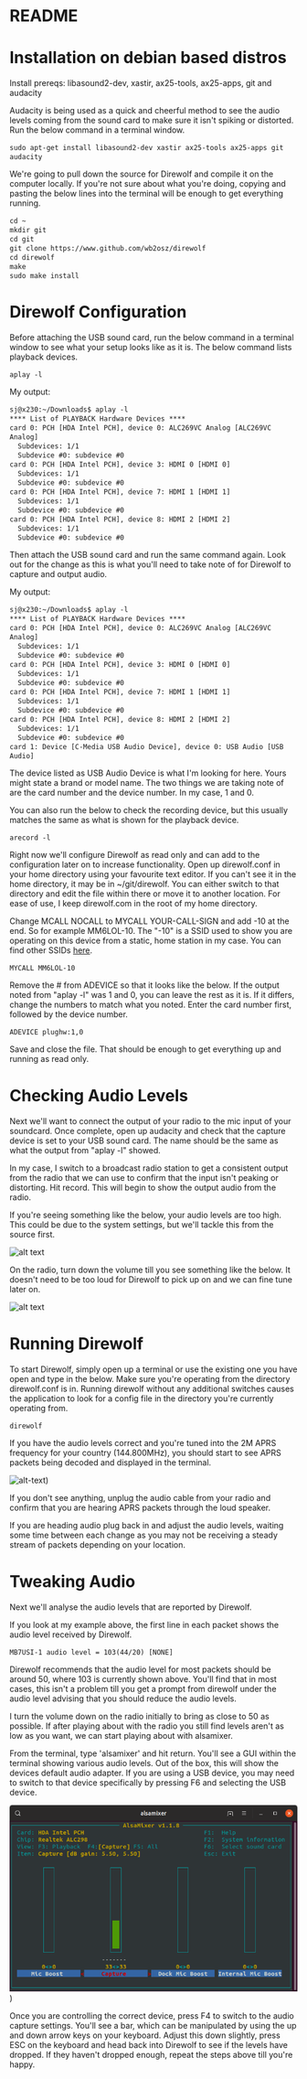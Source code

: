 README
======



# Installation on debian based distros

Install prereqs: libasound2-dev, xastir, ax25-tools, ax25-apps, git and audacity

Audacity is being used as a quick and cheerful method to see the audio levels coming from the sound card to make sure it isn't spiking or distorted. Run the below command in a terminal window.

```
sudo apt-get install libasound2-dev xastir ax25-tools ax25-apps git audacity
```

We're going to pull down the source for Direwolf and compile it on the computer locally. If you're not sure about what you're doing, copying and pasting the below lines into the terminal will be enough to get everything running.

```
cd ~
mkdir git
cd git
git clone https://www.github.com/wb2osz/direwolf
cd direwolf
make
sudo make install
```

# Direwolf Configuration

Before attaching the USB sound card, run the below command in a terminal window to see what your setup looks like as it is. The below command lists playback devices.

```
aplay -l
```
My output:

```
sj@x230:~/Downloads$ aplay -l
**** List of PLAYBACK Hardware Devices ****
card 0: PCH [HDA Intel PCH], device 0: ALC269VC Analog [ALC269VC Analog]
  Subdevices: 1/1
  Subdevice #0: subdevice #0
card 0: PCH [HDA Intel PCH], device 3: HDMI 0 [HDMI 0]
  Subdevices: 1/1
  Subdevice #0: subdevice #0
card 0: PCH [HDA Intel PCH], device 7: HDMI 1 [HDMI 1]
  Subdevices: 1/1
  Subdevice #0: subdevice #0
card 0: PCH [HDA Intel PCH], device 8: HDMI 2 [HDMI 2]
  Subdevices: 1/1
  Subdevice #0: subdevice #0 
```

Then attach the USB sound card and run the same command again. Look out for the change as this is what you'll need to take note of for Direwolf to capture and output audio. 

My output:

```
sj@x230:~/Downloads$ aplay -l
**** List of PLAYBACK Hardware Devices ****
card 0: PCH [HDA Intel PCH], device 0: ALC269VC Analog [ALC269VC Analog]
  Subdevices: 1/1
  Subdevice #0: subdevice #0
card 0: PCH [HDA Intel PCH], device 3: HDMI 0 [HDMI 0]
  Subdevices: 1/1
  Subdevice #0: subdevice #0
card 0: PCH [HDA Intel PCH], device 7: HDMI 1 [HDMI 1]
  Subdevices: 1/1
  Subdevice #0: subdevice #0
card 0: PCH [HDA Intel PCH], device 8: HDMI 2 [HDMI 2]
  Subdevices: 1/1
  Subdevice #0: subdevice #0 
card 1: Device [C-Media USB Audio Device], device 0: USB Audio [USB Audio]
```

The device listed as USB Audio Device is what I'm looking for here. Yours might state a brand or model name. The two things we are taking note of are the card number and the device number. In my case, 1 and 0.

You can also run the below to check the recording device, but this usually matches the same as what is shown for the playback device.

```
arecord -l
```

Right now we'll configure Direwolf as read only and can add to the configuration later on to increase functionality. Open up direwolf.conf in your home directory using your favourite text editor. If you can't see it in the home directory, it may be in ~/git/direwolf. You can either switch to that directory and edit the file within there or move it to another location. For ease of use, I keep direwolf.com in the root of my home directory.

Change MCALL NOCALL to MYCALL YOUR-CALL-SIGN and add -10 at the end. So for example MM6LOL-10. The "-10" is a SSID used to show you are operating on this device from a static, home station in my case. You can find other SSIDs [here](http://aprs.org/aprs11/SSIDs.txt).

```
MYCALL MM6LOL-10
```

Remove the # from ADEVICE so that it looks like the below. If the output noted from "aplay -l" was 1 and 0, you can leave the rest as it is. If it differs, change the numbers to match what you noted. Enter the card number first, followed by the device number.

```
ADEVICE plughw:1,0
```

Save and close the file. That should be enough to get everything up and running as read only.

# Checking Audio Levels

Next we'll want to connect the output of your radio to the mic input of your soundcard. Once complete, open up audacity and check that the capture device is set to your USB sound card. The name should be the same as what the output from "aplay -l" showed.

In my case, I switch to a broadcast radio station to get a consistent output from the radio that we can use to confirm that the input isn't peaking or distorting. Hit record. This will begin to show the output audio from the radio.

If you're seeing something like the below, your audio levels are too high. This could be due to the system settings, but we'll tackle this from the source first. 

![alt text](https://i.imgur.com/YoEMWDl.png "audacity-distored")

On the radio, turn down the volume till you see something like the below. It doesn't need to be too loud for Direwolf to pick up on and we can fine tune later on.

![alt text](https://i.imgur.com/2yPuKUx.png "audacity-all-good")

# Running Direwolf 

To start Direwolf, simply open up a terminal or use the existing one you have open and type in the below. Make sure you're operating from the directory direwolf.conf is in. Running direwolf without any additional switches causes the application to look for a config file in the directory you're currently operating from.

```
direwolf
```

If you have the audio levels correct and you're tuned into the 2M APRS frequency for your country (144.800MHz), you should start to see APRS packets being decoded and displayed in the terminal. 

![alt-text](https://i.imgur.com/W626WKS.png "direwolf-decoded-packets"))

If you don't see anything, unplug the audio cable from your radio and confirm that you are hearing APRS packets through the loud speaker. 

If you are heading audio plug back in and adjust the audio levels, waiting some time between each change as you may not be receiving a steady stream of packets depending on your location.

# Tweaking Audio

Next we'll analyse the audio levels that are reported by Direwolf.

If you look at my example above, the first line in each packet shows the audio level received by Direwolf.

```
MB7USI-1 audio level = 103(44/20) [NONE]
```

Direwolf recommends that the audio level for most packets should be around 50, where 103 is currently shown above. You'll find that in most cases, this isn't a problem till you get a prompt from direwolf under the audio level advising that you should reduce the audio levels.

I turn the volume down on the radio initially to bring as close to 50 as possible. If after playing about with the radio you still find levels aren't as low as you want, we can start playing about with alsamixer.

From the terminal, type 'alsamixer' and hit return. You'll see a GUI within the terminal showing various audio levels. Out of the box, this will show the devices default audio adapter. If you are using a USB device, you may need to switch to that device specifically by pressing F6 and selecting the USB device.

![alt-text](alsamixer.png "alsamixer-view"))

Once you are controlling the correct device, press F4 to switch to the audio capture settings. You'll see a bar, which can be manipulated by using the up and down arrow keys on your keyboard. Adjust this down slightly, press ESC on the keyboard and head back into Direwolf to see if the levels have dropped. If they haven't dropped enough, repeat the steps above till you're happy.

